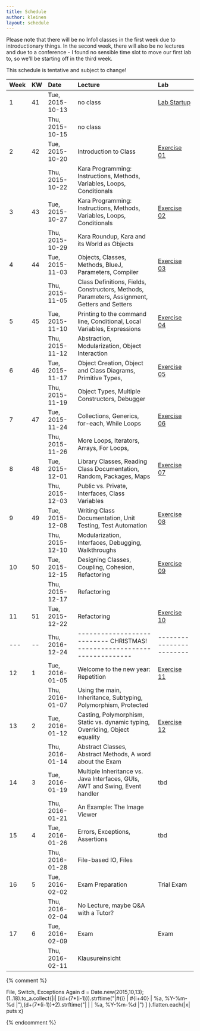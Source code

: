 ```yaml
---
title: Schedule
author: kleinen
layout: schedule
---
```




Please note that there will be no Info1 classes in the first week due to introductionary things.
 In the second week, there will also be no lectures and due to a conference -
 I found no sensible time slot to move our first lab to, so we'll be starting off in the third week.

This schedule is tentative and subject to change!



| Week | KW | Date            | Lecture                                                                                       | Lab                                     |
|:-----|:---|:----------------|:----------------------------------------------------------------------------------------------|:----------------------------------------|
| 1    | 41 | Tue, 2015-10-13 | no class                                                                                      | [Lab Startup](../labs/exercise-00.html) |
|      |    | Thu, 2015-10-15 | no class                                                                                      |                                         |
| 2    | 42 | Tue, 2015-10-20 | Introduction to Class                                                                         | [Exercise 01](../labs/exercise-01.html) |
|      |    | Thu, 2015-10-22 | Kara Programming: Instructions, Methods, Variables, Loops, Conditionals                       |                                         |
| 3    | 43 | Tue, 2015-10-27 | Kara Programming: Instructions, Methods, Variables, Loops, Conditionals                       | [Exercise 02](../labs/exercise-02.html) |
|      |    | Thu, 2015-10-29 | Kara Roundup, Kara and its World as Objects                                                   |                                         |
| 4    | 44 | Tue, 2015-11-03 | Objects, Classes, Methods, BlueJ, Parameters,  Compiler                                       | [Exercise 03](../labs/exercise-03.html) |
|      |    | Thu, 2015-11-05 | Class Definitions, Fields, Constructors, Methods, Parameters, Assignment, Getters and Setters |                                         |
| 5    | 45 | Tue, 2015-11-10 | Printing to the command line, Conditional, Local Variables, Expressions                       | [Exercise 04](../labs/exercise-04.html) |
|      |    | Thu, 2015-11-12 | Abstraction, Modularization, Object Interaction                                               |                                         |
| 6    | 46 | Tue, 2015-11-17 | Object Creation, Object and Class Diagrams, Primitive Types,                                  | [Exercise 05](../labs/exercise-05.html) |
|      |    | Thu, 2015-11-19 | Object Types, Multiple Constructors, Debugger                                                 |                                         |
| 7    | 47 | Tue, 2015-11-24 | Collections, Generics, for-each, While Loops                                                  | [Exercise 06](../labs/exercise-06.html) |
|      |    | Thu, 2015-11-26 | More Loops, Iterators, Arrays, For Loops,                                                     |                                         |
| 8    | 48 | Tue, 2015-12-01 | Library Classes, Reading Class Documentation, Random, Packages, Maps                          | [Exercise 07](../labs/exercise-07.html) |
|      |    | Thu, 2015-12-03 | Public vs. Private, Interfaces, Class Variables                                               |                                         |
| 9    | 49 | Tue, 2015-12-08 | Writing Class Documentation, Unit Testing, Test Automation                                    | [Exercise 08](../labs/exercise-08.html) |
|      |    | Thu, 2015-12-10 | Modularization, Interfaces, Debugging, Walkthroughs                                           |                                         |
| 10   | 50 | Tue, 2015-12-15 | Designing Classes, Coupling, Cohesion, Refactoring                                            | [Exercise 09](../labs/exercise-09.html) |
|      |    | Thu, 2015-12-17 | Refactoring                                                                                   |                                         |
| 11   | 51 | Tue, 2015-12-22 | Refactoring                                                                                   | [Exercise 10](../labs/exercise-10.html) |
| ---  | -- | Thu, 2016-12-24 | --------------------------- CHRISTMAS!   ---------------------------------                    | ------------------------                |
| 12   | 1  | Tue, 2016-01-05 | Welcome to the new year: Repetition                                                           | [Exercise 11](../labs/exercise-11.html) |
|      |    | Thu, 2016-01-07 | Using the main, Inheritance, Subtyping, Polymorphism, Protected                               |                                         |
| 13   | 2  | Tue, 2016-01-12 | Casting, Polymorphism, Static vs. dynamic typing, Overriding, Object equality                 | [Exercise 12](../labs/exercise-12.html) |
|      |    | Thu, 2016-01-14 | Abstract Classes, Abstract Methods, A word about the Exam                                     |                                         |
| 14   | 3  | Tue, 2016-01-19 | Multiple Inheritance vs. Java Interfaces,  GUIs, AWT and Swing, Event handler                 | tbd                                     |
|      |    | Thu, 2016-01-21 | An Example: The Image Viewer                                                                  |                                         |
| 15   | 4  | Tue, 2016-01-26 | Errors, Exceptions, Assertions                                                                | tbd                                     |
|      |    | Thu, 2016-01-28 | File-based IO, Files                                                                          |                                         |
| 16   | 5  | Tue, 2016-02-02 | Exam Preparation                                                                              | Trial Exam                              |
|      |    | Thu, 2016-02-04 | No Lecture, maybe Q&A with a Tutor?                                                           |                                         |
| 17   | 6  | Tue, 2016-02-09 | Exam                                                                                          | Exam                                    |
|      |    | Thu, 2016-02-11 | Klausureinsicht                                                                               |                                         |



{% comment %}

File, Switch, Exceptions Again
d = Date.new(2015,10,13);(1..18).to_a.collect{|i| [(d+(7*(i-1))).strftime("|#{i} | #{i+40} | %a, %Y-%m-%d |"),(d+(7*(i-1))+2).strftime("|   |    | %a, %Y-%m-%d |") ] }.flatten.each{|x| puts x}

{% endcomment %}
